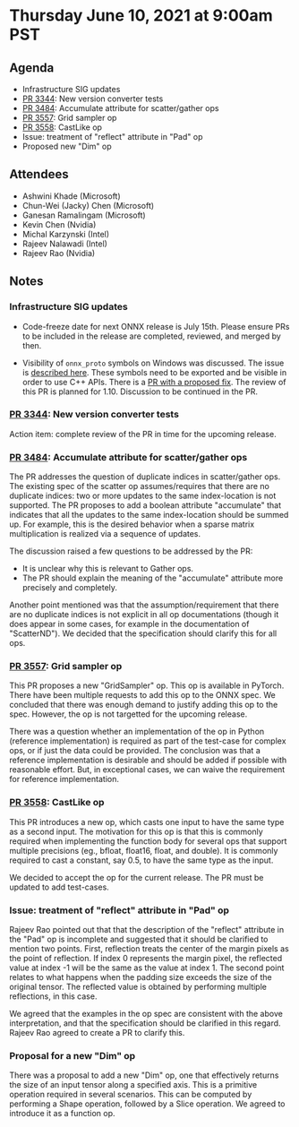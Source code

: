 # Thursday June 10, 2021 at 9:00am PST

## Agenda

* Infrastructure SIG updates
* [PR 3344](https://github.com/onnx/onnx/pull/3344): New version converter tests
* [PR 3484](https://github.com/onnx/onnx/pull/3484): Accumulate attribute for scatter/gather ops
* [PR 3557](https://github.com/onnx/onnx/pull/3557): Grid sampler op
* [PR 3558](https://github.com/onnx/onnx/pull/3558): CastLike op
* Issue: treatment of "reflect" attribute in "Pad" op
* Proposed new "Dim" op

## Attendees 

* Ashwini Khade (Microsoft)
* Chun-Wei (Jacky) Chen (Microsoft)
* Ganesan Ramalingam (Microsoft)
* Kevin Chen (Nvidia)
* Michal Karzynski (Intel)
* Rajeev Nalawadi (Intel)
* Rajeev Rao (Nvidia)

## Notes

### Infrastructure SIG updates

* Code-freeze date for next ONNX release is July 15th.
  Please ensure PRs to be included in the release are completed, reviewed, and merged by then.

* Visibility of `onnx_proto` symbols on Windows was discussed. The issue is [described here](https://github.com/onnx/onnx/issues/3319).
  These symbols need to be exported and be visible in order to use C++ APIs. There is a [PR with a proposed fix](https://github.com/onnx/onnx/pull/3371). 
  The review of this PR is planned for 1.10. Discussion to be continued in the PR.


### [PR 3344](https://github.com/onnx/onnx/pull/3344): New version converter tests

Action item: complete review of the PR in time for the upcoming release.

### [PR 3484](https://github.com/onnx/onnx/pull/3484): Accumulate attribute for scatter/gather ops

The PR addresses the question of duplicate indices in scatter/gather ops. The existing spec
of the scatter op assumes/requires that there are no duplicate indices: two or more updates to the
same index-location is not supported. The PR proposes to add a boolean attribute "accumulate"
that indicates that all the updates to the same index-location should be summed up.
For example, this is the desired behavior when a sparse matrix multiplication is realized
via a sequence of updates.

The discussion raised a few questions to be addressed by the PR:
* It is unclear why this is relevant to Gather ops.
* The PR should explain the meaning of the "accumulate" attribute more precisely
and completely.

Another point mentioned was that the assumption/requirement that there are no duplicate
indices is not explicit in all op documentations (though it does appear in some cases,
for example in the documentation of "ScatterND"). We decided that the specification
should clarify this for all ops.

### [PR 3557](https://github.com/onnx/onnx/pull/3557): Grid sampler op

This PR proposes a new "GridSampler" op. This op is available in PyTorch.
There have been multiple requests to add this op to the ONNX spec.
We concluded that there was enough demand to justify adding this op
to the spec. However, the op is not targetted for the upcoming release.

There was a question whether an implementation of the op in Python
(reference implementation) is required as part of the test-case for
complex ops, or if just the data could be provided. The conclusion
was that a reference implementation is desirable and should be added
if possible with reasonable effort. But, in exceptional cases, we can
waive the requirement for reference implementation.

### [PR 3558](https://github.com/onnx/onnx/pull/3558): CastLike op

This PR introduces a new op, which casts one input to have the same type
as a second input. The motivation for this op is that this is commonly
required when implementing the function body for several ops that
support multiple precisions (eg., bfloat, float16, float, and double).
It is commonly required to cast a constant, say 0.5, to have the
same type as the input.

We decided to accept the op for the current release. The PR must be
updated to add test-cases.

### Issue: treatment of "reflect" attribute in "Pad" op

Rajeev Rao pointed out that that the description of the "reflect" attribute
in the "Pad" op is incomplete and suggested that it should be clarified
to mention two points. First, reflection treats the center of the margin
pixels as the point of reflection. If index 0 represents the margin pixel,
the reflected value at index -1 will be the same as the value at index 1.
The second point relates to what happens when the padding size exceeds the
size of the original tensor. The reflected value is obtained by performing
multiple reflections, in this case. 

We agreed that the examples in the op spec are consistent with the above
interpretation, and that the specification should be clarified in this
regard. Rajeev Rao agreed to create a PR to clarify this.

### Proposal for a new "Dim" op

There was a proposal to add a new "Dim" op, one that effectively returns
the size of an input tensor along a specified axis. This is a primitive
operation required in several scenarios. This can be computed by
performing a Shape operation, followed by a Slice operation.
We agreed to introduce it as a function op.
